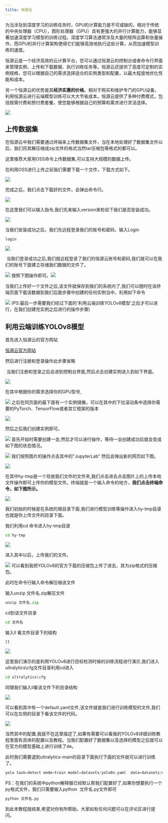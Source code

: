 ```yaml
---
title: 恒源云
---
```

为当涉及到深度学习的训练任务时，GPU的计算能力是不可或缺的。相对于传统的中央处理器（CPU），图形处理器（GPU）具有更强大的并行计算能力，能够显著加速深度学习模型的训练过程。深度学习算法通常涉及大量的矩阵运算和张量操作，而GPU的并行计算架构使得它们能够高效地执行这些计算，从而加速模型训练的速度。

恒源云是一个经济高效的云计算平台，您可以通过恒源云的控制台或者命令行界面来管理实例、上传和下载数据、执行训练任务等。恒源云还提供了高度可定制的实例规格，您可以根据自己的需求选择适合的实例类型和配置，以最大程度地优化性能和成本。

另一个恒源云的优势是其**经济实惠的价格**。相对于购买和维护专门的GPU设备，利用恒源云进行云端模型训练可以大大节省成本。恒源云提供了多种付费模式，包括按需付费和预付费套餐，使您能够根据自己的预算和需求进行灵活选择。

![](https://yangyang666.oss-cn-chengdu.aliyuncs.com/typoraImages/3d1ee5ffbd434e55b5d844b892b57423.png)

上传数据集
-----

在恒源云中我们需要通过终端来上传数据集文件，当在本地处理好了数据集文件以后，我们将其解压缩成zip文件的格式当然tar压缩包等格式的都可以。 

这里推荐大家用OSS命令上传数据集,可以支持大规模的数据上传。

在利用OSS进行上传之前我们需要下载一个文件，下载方式如下。

![](https://yangyang666.oss-cn-chengdu.aliyuncs.com/typoraImages/2e6a644b805c4ab491ffc9a06b4d0acc.png)

完成之后，我们点击下载好的文件，会弹出命令行。

![](https://yangyang666.oss-cn-chengdu.aliyuncs.com/typoraImages/c9daf9ea8fef41edb01f7dfd6a420e28.png)

在这里我们可以输入指令,我们先来输入version来检验下我们是否安装成功。

![](https://yangyang666.oss-cn-chengdu.aliyuncs.com/typoraImages/490f8eb1388b4ccd9d79a464de20960c.png)

当我们安装成功之后，我们先远程登录我们的账号和密码，输入Login

```undefined
login
```

![](https://yangyang666.oss-cn-chengdu.aliyuncs.com/typoraImages/8c9b62f6cf8a47789acca1a7079fb06f.png)

 当我们登录成功之后,我们就远程登录了我们的恒源云账号和密码,我们就可以在我们的账号下面建立存储我们数据的文件了。

![](https://yangyang666.oss-cn-chengdu.aliyuncs.com/typoraImages/059efdcfd75548f9912456c145124dc7.png) 按照下图操作即可。![](https://yangyang666.oss-cn-chengdu.aliyuncs.com/typoraImages/bf26c45c981f4f3a824245a7cf03a354.png)

当我们上传好一个文件之后,该文件就保存到我们的系统内了,我们可以随时在该终端页面下载该数据到我们后面步骤中创建的任何实例当中，利用如下命令

![](https://yangyang666.oss-cn-chengdu.aliyuncs.com/typoraImages/0910b808ea634c318316c93eaf7e694a.png) (PS:最后一步需要我们经过下面的'利用云端训练YOLOv8模型'之后才可以进行，在我们创建完实例之后进行的操作步骤)

利用云端训练YOLOv8模型
--------------

首先进入恒源云的官方网站

[恒源云官方网站](https://www.gpushare.com/ "恒源云官方网站")

然后进行注册和登录操作此步骤省略

 当我们注册和登录之后会进到控制台界面,然后点击创建实例进入到如下界面。

![](https://yangyang666.oss-cn-chengdu.aliyuncs.com/typoraImages/0f55027db1194e14abc71c9bcf5bfa0d.png)

在其中根据你的需求选择你的GPU型号,

![](https://yangyang666.oss-cn-chengdu.aliyuncs.com/typoraImages/dc99d3b2734e493aa405e8b80dc69dae.png) 之后在同页面的最下面有一个实例镜像，可以在其中的下拉滚动条中选择你需要的PyTorch、TensorFlow或者其它框架的版本

![](https://yangyang666.oss-cn-chengdu.aliyuncs.com/typoraImages/8f54226cfeaa498594522102f26048a5.png)

然后之后我们创建实例即可。

![](https://yangyang666.oss-cn-chengdu.aliyuncs.com/typoraImages/5f764bb992ca476689322218d7c84146.png) 首先开始时需要创建一会,然后才可以进行操作，等待一会创建成功后就会变成如下图的状态情况。

![](https://yangyang666.oss-cn-chengdu.aliyuncs.com/typoraImages/da777e8327cd43cd8c9962b2d1307e17.png) 我们按照图片的操作点击其中的"JupyterLab" 然后会弹出新的网页如下图。

![](https://yangyang666.oss-cn-chengdu.aliyuncs.com/typoraImages/aa99c7769ca1457da7300c73277351e4.png)

在其中hy-tmp是一个存放我们文件的文件夹,我们点击进去点击图片上的上传本地文件操作即可上传你的模型文件。终端就是一个输入命令的地方，**我们点击终端命令，如下图所示。**

![](https://yangyang666.oss-cn-chengdu.aliyuncs.com/typoraImages/4fc533b4a44645a19c95b04380f76afb.png)

我们初始的时候是在系统的根目录下面,我们进行模型训练等操作进入hy-tmp目录也就是你上传文件的目录下面。

我们利用cd 命令进入hy-tmp目录

```bash
cd hy-tmp
```

![](https://yangyang666.oss-cn-chengdu.aliyuncs.com/typoraImages/bec73eccac7a47dbbd6af209ab67edee.png)

进入其中以后，上传我们的文件。

![](https://yangyang666.oss-cn-chengdu.aliyuncs.com/typoraImages/8e52743f93b343bab86ff0e68b67c5dd.png) 可以看到我把YOLOv8的官方下载的压缩包上传了进去，其为zip格式的压缩包。

此时在命令行输入命令解压缩该文件

输入unzip 文件名.zip解压文件

```python
unzip 文件名.zip
```

cd到该文件目录

```bash
cd 文件名
```

输入ll 看文件目录下的结构 

```undefined
ll
```

![](https://yangyang666.oss-cn-chengdu.aliyuncs.com/typoraImages/a7ed129b0bf440e3b596b1962f61336a.png)

这里我们演示的是利用YOLOv8进行目标检测时候的训练流程进行演示,我们进入ultralytics\\cfg文件目录利用cd进入

```bash
cd ultralytics\cfg
```

同理我们输入ll看该文件下的目录结构

![](https://yangyang666.oss-cn-chengdu.aliyuncs.com/typoraImages/1835b338dc514718ae30ecd9bf9229bc.png)

可以看到其中有一个default.yaml文件,该文件就是我们进行训练模型的文件,我们可以在左侧的目录下看该文件的代码。 

![](https://yangyang666.oss-cn-chengdu.aliyuncs.com/typoraImages/536cbabd66be4ad9aa74729c5ff09b7c.png)

当然其中的配置,我就不在这里描述了,如果有需要可以看我的YOLOv8详细训练教程里面有具体的配置以及教程。当我们配置好了数据集以及选择的模型之后就可以在官方的模型基础上进行训练了de。 

此时我们需要退到ultralytics-main的目录下面执行下面的文件就可以进行训练了。

```python
yolo task=detect mode=train model=datasets/yolo8n.yaml  data=datasets/data.yaml epochs=100 batch=64 device=0 single_cls=True pretrained=yolov8n.pt
```

PS：在我们的系统中python解释器已经默认帮我们配置好了,如果你想要执行一个py格式文件，我们只需要输入python  文件名.py文件即可

```python
python 文件名.py
```

到此本教程就结束,希望对你有所帮助。大家如有任何问题可以在评论区进行提问。 

